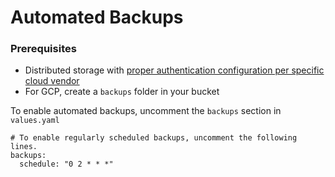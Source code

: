 # Automated Backups

### Prerequisites
* Distributed storage with [proper authentication configuration per specific cloud vendor](https://github.com/dremio/dremio-cloud-tools/blob/master/charts/dremio_v2/docs/Values-Reference.md#credentials-for-aws-s3)
* For GCP, create a `backups` folder in your bucket

To enable automated backups, uncomment the `backups` section in `values.yaml`

```
# To enable regularly scheduled backups, uncomment the following lines.
backups:
  schedule: "0 2 * * *"
```
